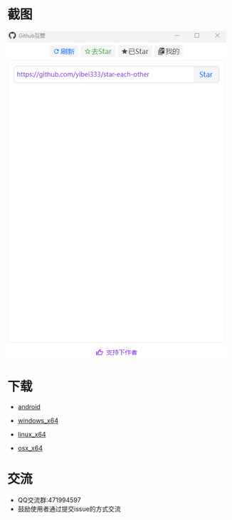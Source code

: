 # 截图
<img src="https://raw.githubusercontent.com/yibei333/star-each-other/refs/heads/main/assets/screenshot.png">

# 下载

* [android](https://github.com/yibei333/star-each-other/releases/latest/download/GithubStarEachOther_android.apk)

* [windows_x64](https://github.com/yibei333/star-each-other/releases/latest/download/GithubStarEachOther_win_x64.exe)

* [linux_x64](https://github.com/yibei333/star-each-other/releases/latest/download/GithubStarEachOther_linux_x64.tar.gz)

* [osx_x64](https://github.com/yibei333/star-each-other/releases/latest/download/GithubStarEachOther_osx_x64.tar.gz)

# 交流
* QQ交流群:471994597
* 鼓励使用者通过提交issue的方式交流